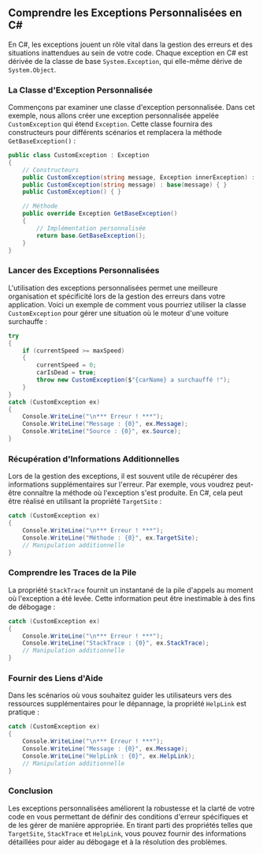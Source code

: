 ## Comprendre les Exceptions Personnalisées en C#

En C#, les exceptions jouent un rôle vital dans la gestion des erreurs et des situations inattendues au sein de votre code. Chaque exception en C# est dérivée de la classe de base `System.Exception`, qui elle-même dérive de `System.Object`.

### La Classe d'Exception Personnalisée

Commençons par examiner une classe d'exception personnalisée. Dans cet exemple, nous allons créer une exception personnalisée appelée `CustomException` qui étend `Exception`. Cette classe fournira des constructeurs pour différents scénarios et remplacera la méthode `GetBaseException()` :

```csharp
public class CustomException : Exception
{
    // Constructeurs
    public CustomException(string message, Exception innerException) : base(message, innerException) { }
    public CustomException(string message) : base(message) { }
    public CustomException() { }

    // Méthode
    public override Exception GetBaseException()
    {
        // Implémentation personnalisée
        return base.GetBaseException();
    }
}
```

### Lancer des Exceptions Personnalisées

L'utilisation des exceptions personnalisées permet une meilleure organisation et spécificité lors de la gestion des erreurs dans votre application. Voici un exemple de comment vous pourriez utiliser la classe `CustomException` pour gérer une situation où le moteur d'une voiture surchauffe :

```csharp
try
{
    if (currentSpeed >= maxSpeed)
    {
        currentSpeed = 0;
        carIsDead = true;
        throw new CustomException($"{carName} a surchauffé !");
    }
}
catch (CustomException ex)
{
    Console.WriteLine("\n*** Erreur ! ***");
    Console.WriteLine("Message : {0}", ex.Message);
    Console.WriteLine("Source : {0}", ex.Source);
}
```

### Récupération d'Informations Additionnelles

Lors de la gestion des exceptions, il est souvent utile de récupérer des informations supplémentaires sur l'erreur. Par exemple, vous voudrez peut-être connaître la méthode où l'exception s'est produite. En C#, cela peut être réalisé en utilisant la propriété `TargetSite` :

```csharp
catch (CustomException ex)
{
    Console.WriteLine("\n*** Erreur ! ***");
    Console.WriteLine("Méthode : {0}", ex.TargetSite);
    // Manipulation additionnelle
}
```

### Comprendre les Traces de la Pile

La propriété `StackTrace` fournit un instantané de la pile d'appels au moment où l'exception a été levée. Cette information peut être inestimable à des fins de débogage :

```csharp
catch (CustomException ex)
{
    Console.WriteLine("\n*** Erreur ! ***");
    Console.WriteLine("StackTrace : {0}", ex.StackTrace);
    // Manipulation additionnelle
}
```

### Fournir des Liens d'Aide

Dans les scénarios où vous souhaitez guider les utilisateurs vers des ressources supplémentaires pour le dépannage, la propriété `HelpLink` est pratique :

```csharp
catch (CustomException ex)
{
    Console.WriteLine("\n*** Erreur ! ***");
    Console.WriteLine("Message : {0}", ex.Message);
    Console.WriteLine("HelpLink : {0}", ex.HelpLink);
    // Manipulation additionnelle
}
```

### Conclusion

Les exceptions personnalisées améliorent la robustesse et la clarté de votre code en vous permettant de définir des conditions d'erreur spécifiques et de les gérer de manière appropriée. En tirant parti des propriétés telles que `TargetSite`, `StackTrace` et `HelpLink`, vous pouvez fournir des informations détaillées pour aider au débogage et à la résolution des problèmes.